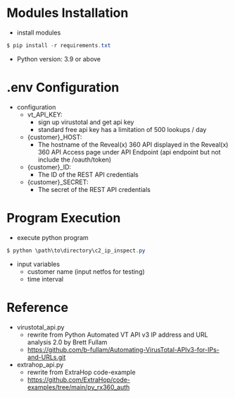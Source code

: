 # Modules Installation
- install modules
```powershell
$ pip install -r requirements.txt
```
- Python version: 3.9 or above

# .env Configuration
- configuration
	- vt_API_KEY:
		- sign up virustotal and get api key
		- standard free api key has a limitation of 500 lookups / day
	- {customer}_HOST: 
		- The hostname of the Reveal(x) 360 API displayed in the Reveal(x) 360 API Access page under API Endpoint (api endpoint but not include the /oauth/token)
	- {customer}_ID: 
		- The ID of the REST API credentials
	- {customer}_SECRET: 
		- The secret of the REST API credentials

# Program Execution
- execute python program
```powershell
$ python \path\to\directory\c2_ip_inspect.py
```
- input variables
	- customer name (input netfos for testing)
	- time interval

# Reference
- virustotal_api.py
	- rewrite from Python Automated VT API v3 IP address and URL analysis 2.0 by Brett Fullam
	- https://github.com/b-fullam/Automating-VirusTotal-APIv3-for-IPs-and-URLs.git
- extrahop_api.py
	- rewrite from ExtraHop code-example
	- https://github.com/ExtraHop/code-examples/tree/main/py_rx360_auth